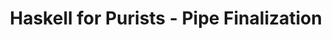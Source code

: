 ---
title: Haskell for Purists - Pipe Finalization
url: http://www.haskellforall.com/2012/03/haskell-for-purists-pipe-finalization.html
authors:
- Gabriel Gonzalez
type: article
tags:
- coroutines
libraries:
- pipes
doHaskell-type: blog post
dohaskell-year: 2012
---
